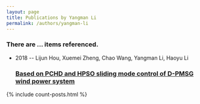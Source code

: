 ```yaml
---
layout: page
title: Publications by Yangman Li
permalink: /authors/yangman-li
---
```


<h3 id="number-posts">There are ... items referenced.</h3>
<ul class="post-list">
<li><span class='post-meta'>2018 -- Lijun Hou, Xuemei Zheng, Chao Wang, Yangman Li, Haoyu Li</span><h3><a class='post-link' href="{{ site.baseurl }}/based-on-pchd-and-hpso-sliding-mode-control-of-d-pmsg-wind-power-system">Based on PCHD and HPSO sliding mode control of D-PMSG wind power system</a></h3></li>

</ul>
{% include count-posts.html %}
